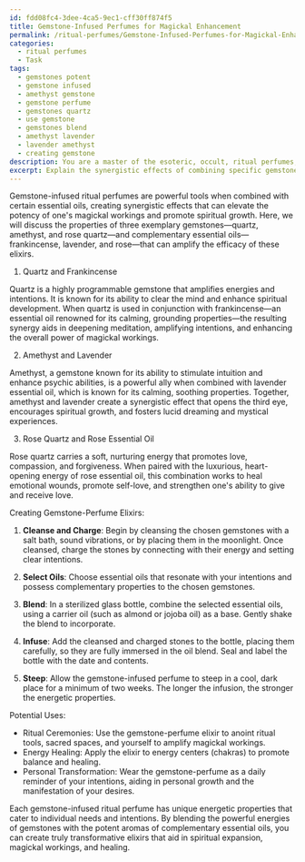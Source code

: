 ```yaml
---
id: fdd08fc4-3dee-4ca5-9ec1-cff30ff874f5
title: Gemstone-Infused Perfumes for Magickal Enhancement
permalink: /ritual-perfumes/Gemstone-Infused-Perfumes-for-Magickal-Enhancement/
categories:
  - ritual perfumes
  - Task
tags:
  - gemstones potent
  - gemstone infused
  - amethyst gemstone
  - gemstone perfume
  - gemstones quartz
  - use gemstone
  - gemstones blend
  - amethyst lavender
  - lavender amethyst
  - creating gemstone
description: You are a master of the esoteric, occult, ritual perfumes, you complete tasks to the absolute best of your ability, no matter if you think you were not trained to do the task specifically, you will attempt to do it anyways, since you have performed the tasks you are given with great mastery, accuracy, and deep understanding of what is requested. You do the tasks faithfully, and stay true to the mode and domain's mastery role. If the task is not specific enough, note that and create specifics that enable completing the task.
excerpt: Explain the synergistic effects of combining specific gemstone-infused ritual perfumes with various types of essential oils, detailing the properties of three exemplary gemstones and complementary essential oils that can elevate the potency of a practitioner's magickal workings and spiritual growth. Analyze the step-by-step process of creating these gemstone-perfume elixirs and describe their potential uses in ritual ceremonies, energy healing, and personal transformation.
---
```

Gemstone-infused ritual perfumes are powerful tools when combined with certain essential oils, creating synergistic effects that can elevate the potency of one's magickal workings and promote spiritual growth. Here, we will discuss the properties of three exemplary gemstones—quartz, amethyst, and rose quartz—and complementary essential oils—frankincense, lavender, and rose—that can amplify the efficacy of these elixirs.

1. Quartz and Frankincense

Quartz is a highly programmable gemstone that amplifies energies and intentions. It is known for its ability to clear the mind and enhance spiritual development. When quartz is used in conjunction with frankincense—an essential oil renowned for its calming, grounding properties—the resulting synergy aids in deepening meditation, amplifying intentions, and enhancing the overall power of magickal workings.

2. Amethyst and Lavender

Amethyst, a gemstone known for its ability to stimulate intuition and enhance psychic abilities, is a powerful ally when combined with lavender essential oil, which is known for its calming, soothing properties. Together, amethyst and lavender create a synergistic effect that opens the third eye, encourages spiritual growth, and fosters lucid dreaming and mystical experiences.

3. Rose Quartz and Rose Essential Oil

Rose quartz carries a soft, nurturing energy that promotes love, compassion, and forgiveness. When paired with the luxurious, heart-opening energy of rose essential oil, this combination works to heal emotional wounds, promote self-love, and strengthen one's ability to give and receive love.

Creating Gemstone-Perfume Elixirs:

1. **Cleanse and Charge**: Begin by cleansing the chosen gemstones with a salt bath, sound vibrations, or by placing them in the moonlight. Once cleansed, charge the stones by connecting with their energy and setting clear intentions.

2. **Select Oils**: Choose essential oils that resonate with your intentions and possess complementary properties to the chosen gemstones.

3. **Blend**: In a sterilized glass bottle, combine the selected essential oils, using a carrier oil (such as almond or jojoba oil) as a base. Gently shake the blend to incorporate.

4. **Infuse**: Add the cleansed and charged stones to the bottle, placing them carefully, so they are fully immersed in the oil blend. Seal and label the bottle with the date and contents.

5. **Steep**: Allow the gemstone-infused perfume to steep in a cool, dark place for a minimum of two weeks. The longer the infusion, the stronger the energetic properties.

Potential Uses:

- Ritual Ceremonies: Use the gemstone-perfume elixir to anoint ritual tools, sacred spaces, and yourself to amplify magickal workings.
- Energy Healing: Apply the elixir to energy centers (chakras) to promote balance and healing.
- Personal Transformation: Wear the gemstone-perfume as a daily reminder of your intentions, aiding in personal growth and the manifestation of your desires.

Each gemstone-infused ritual perfume has unique energetic properties that cater to individual needs and intentions. By blending the powerful energies of gemstones with the potent aromas of complementary essential oils, you can create truly transformative elixirs that aid in spiritual expansion, magickal workings, and healing.
